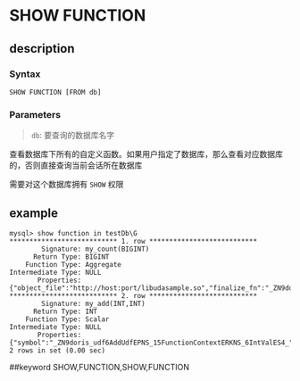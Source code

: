 # SHOW FUNCTION
## description
### Syntax

```
SHOW FUNCTION [FROM db]
```

### Parameters

> `db`: 要查询的数据库名字


查看数据库下所有的自定义函数。如果用户指定了数据库，那么查看对应数据库的，否则直接查询当前会话所在数据库

需要对这个数据库拥有 `SHOW` 权限

## example

```
mysql> show function in testDb\G
*************************** 1. row ***************************
        Signature: my_count(BIGINT)
      Return Type: BIGINT
    Function Type: Aggregate
Intermediate Type: NULL
       Properties: {"object_file":"http://host:port/libudasample.so","finalize_fn":"_ZN9doris_udf13CountFinalizeEPNS_15FunctionContextERKNS_9BigIntValE","init_fn":"_ZN9doris_udf9CountInitEPNS_15FunctionContextEPNS_9BigIntValE","merge_fn":"_ZN9doris_udf10CountMergeEPNS_15FunctionContextERKNS_9BigIntValEPS2_","md5":"37d185f80f95569e2676da3d5b5b9d2f","update_fn":"_ZN9doris_udf11CountUpdateEPNS_15FunctionContextERKNS_6IntValEPNS_9BigIntValE"}
*************************** 2. row ***************************
        Signature: my_add(INT,INT)
      Return Type: INT
    Function Type: Scalar
Intermediate Type: NULL
       Properties: {"symbol":"_ZN9doris_udf6AddUdfEPNS_15FunctionContextERKNS_6IntValES4_","object_file":"http://host:port/libudfsample.so","md5":"cfe7a362d10f3aaf6c49974ee0f1f878"}
2 rows in set (0.00 sec)
```
##keyword
SHOW,FUNCTION,SHOW,FUNCTION
